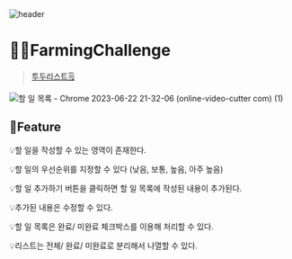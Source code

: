 <br>
<br>

![header](https://capsule-render.vercel.app/api?type=Cylinder&color=0:99a4f6,100:E4E5E4&height=180&section=header&text=RESAT%20FarmingChallenge%20&fontSize=50&)

# 👩‍🌾FarmingChallenge
> [투두리스트🗒️](https://classy-piroshki-3229c8.netlify.app/)

![할 일 목록 - Chrome 2023-06-22 21-32-06 (online-video-cutter com) (1)](https://github.com/sm022/RESAT_FarmingChallenge/assets/77651050/8a6293df-e0c1-47d4-8f1b-c75d9e6c0951)

📌Feature
---
💡할 일을 작성할 수 있는 영역이 존재한다.


💡할 일의 우선순위를 지정할 수 있다 (낮음, 보통, 높음, 아주 높음)


💡할 일 추가하기 버튼을 클릭하면 할 일 목록에 작성된 내용이 추가된다.


💡추가된 내용은 수정할 수 있다.


💡할 일 목록은 완료/ 미완료 체크박스를 이용해 처리할 수 있다.


💡리스트는 전체/ 완료/ 미완료로 분리해서 나열할 수 있다.

<br>

